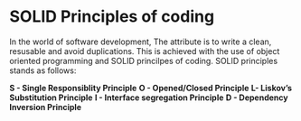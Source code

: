 # SOLID Principles of coding

In the world of software development, The attribute is to write a clean, resusable and avoid duplications. This is achieved with the use of object 
oriented programming and SOLID princilpes of coding. SOLID principles stands as follows:

  **S - Single Responsiblity Principle**
  **O - Opened/Closed Principle**
  **L- Liskov’s Substitution Principle**
  **I - Interface segregation Principle**
  **D - Dependency Inversion Principle**

